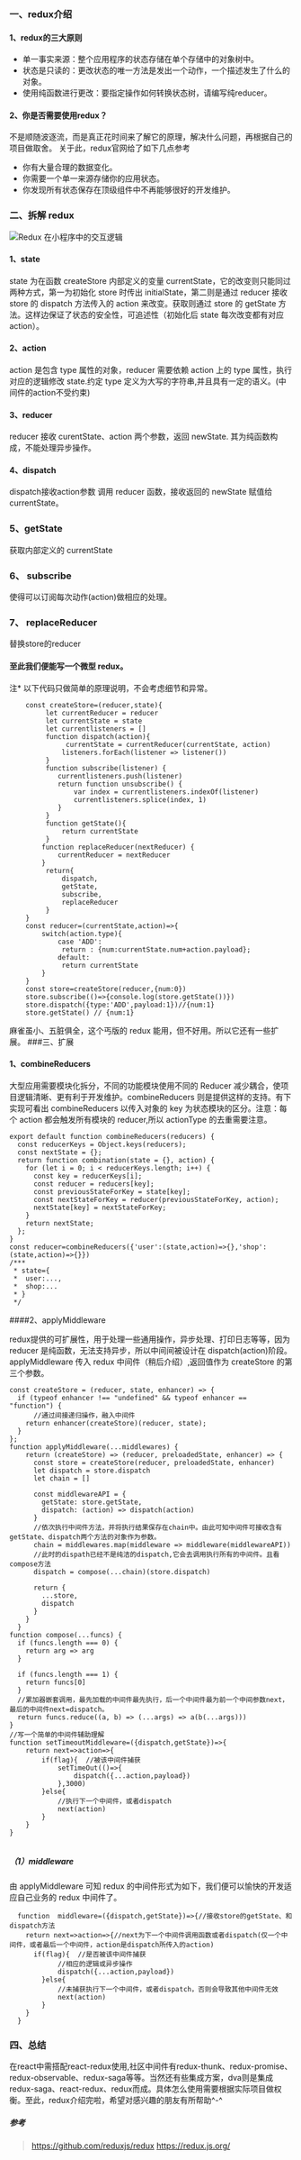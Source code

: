 ### 一、redux介绍
#### 1、redux的三大原则
* 单一事实来源：整个应用程序的状态存储在单个存储中的对象树中。
* 状态是只读的：更改状态的唯一方法是发出一个动作，一个描述发生了什么的对象。
* 使用纯函数进行更改：要指定操作如何转换状态树，请编写纯reducer。
#### 2、你是否需要使用redux？
不是顺随波逐流，而是真正花时间来了解它的原理，解决什么问题，再根据自己的项目做取舍。  关于此，redux官网给了如下几点参考
* 你有大量合理的数据变化。
* 你需要一个单一来源存储你的应用状态。
* 你发现所有状态保存在顶级组件中不再能够很好的开发维护。
### 二、拆解 redux

![ Redux 在小程序中的交互逻辑](https://doctorwork-1253972064.cos.ap-guangzhou.myqcloud.com/2kgwWechatIMG391.png)

#### 1、state

state 为在函数 createStore 内部定义的变量 currentState，它的改变则只能同过两种方式，第一为初始化 store 时传出 initialState，第二则是通过 reducer 接收 store 的 dispatch 方法传入的 action 来改变。获取则通过 store 的 getState 方法。这样边保证了状态的安全性，可追述性（初始化后 state 每次改变都有对应 action）。

#### 2、action

action 是包含 type 属性的对象，reducer 需要依赖 action 上的 type 属性，执行对应的逻辑修改 state.约定 type 定义为大写的字符串,并且具有一定的语义。(中间件的action不受约束)

#### 3、reducer

reducer 接收 curentState、action 两个参数，返回 newState. 其为纯函数构成，不能处理异步操作。

#### 4、dispatch

dispatch接收action参数 调用 reducer 函数，接收返回的 newState 赋值给 currentState。

### 5、getState

获取内部定义的 currentState
### 6、 subscribe

使得可以订阅每次动作(action)做相应的处理。

### 7、 replaceReducer
替换store的reducer
#### 至此我们便能写一个微型 redux。

注\* 以下代码只做简单的原理说明，不会考虑细节和异常。

```
    const createStore=(reducer,state){
         let currentReducer = reducer
         let currentState = state
         let currentlisteners = []
         function dispatch(action){
              currentState = currentReducer(currentState, action)
             listeners.forEach(listener => listener())
         }
         function subscribe(listener) {
            currentlisteners.push(listener)
            return function unsubscribe() {
                var index = currentlisteners.indexOf(listener)
                currentlisteners.splice(index, 1)
            }
         }
         function getState(){
             return currentState
         }
        function replaceReducer(nextReducer) {
            currentReducer = nextReducer
        }
         return{
             dispatch,
             getState,
             subscribe,
             replaceReducer
         }
    }
    const reducer=(currentState,action)=>{
        switch(action.type){
            case 'ADD':
             return : {num:currentState.num+action.payload};
            default:
             return currentState
        }
    }
    const store=createStore(reducer,{num:0})
    store.subscribe(()=>{console.log(store.getState())})
    store.dispatch({type:'ADD',payload:1})//{num:1}
    store.getState() // {num:1}

```

麻雀虽小、五脏俱全，这个丐版的 redux 能用，但不好用。所以它还有一些扩展。
###三、扩展
#### 1、combineReducers

大型应用需要模块化拆分，不同的功能模块使用不同的 Reducer 减少耦合，使项目逻辑清晰、更有利于开发维护。combineReducers 则是提供这样的支持。有下实现可看出 combineReducers 以传入对象的 key 为状态模块的区分。注意：每个 action 都会触发所有模块的 reducer,所以 actionType 的去重需要注意。

```
export default function combineReducers(reducers) {
  const reducerKeys = Object.keys(reducers);
  const nextState = {};
  return function combination(state = {}, action) {
    for (let i = 0; i < reducerKeys.length; i++) {
      const key = reducerKeys[i];
      const reducer = reducers[key];
      const previousStateForKey = state[key];
      const nextStateForKey = reducer(previousStateForKey, action);
      nextState[key] = nextStateForKey;
    }
    return nextState;
  };
}
const reducer=combineReducers({'user':(state,action)=>{},'shop':(state,action)=>{}})
/***
 * state={
 *  user:...,
 *  shop:...
 * }
 */
```

####2、applyMiddleware

redux提供的可扩展性，用于处理一些通用操作，异步处理、打印日志等等，因为 reducer 是纯函数，无法支持异步，所以中间间被设计在 dispatch(action)阶段。applyMiddleware 传入 redux 中间件（稍后介绍）,返回值作为 createStore 的第三个参数。

```
const createStore = (reducer, state, enhancer) => {
  if (typeof enhancer !== "undefined" && typeof enhancer == "function") {
      //通过间接递归操作，融入中间件
    return enhancer(createStore)(reducer, state);
  }
};
function applyMiddleware(...middlewares) {
    return (createStore) => (reducer, preloadedState, enhancer) => {
      const store = createStore(reducer, preloadedState, enhancer)
      let dispatch = store.dispatch
      let chain = []

      const middlewareAPI = {
        getState: store.getState,
        dispatch: (action) => dispatch(action)
      }
      //依次执行中间件方法，并将执行结果保存在chain中。由此可知中间件可接收含有getState、dispatch两个方法的对象作为参数。
      chain = middlewares.map(middleware => middleware(middlewareAPI))
      //此时的dispath已经不是纯洁的dispatch,它会去调用执行所有的中间件。且看compose方法
      dispatch = compose(...chain)(store.dispatch)

      return {
        ...store,
        dispatch
      }
    }
  }
function compose(...funcs) {
  if (funcs.length === 0) {
    return arg => arg
  }

  if (funcs.length === 1) {
    return funcs[0]
  }
  //累加器嵌套调用，最先加载的中间件最先执行，后一个中间件最为前一个中间参数next，最后的中间件next=dispatch。
  return funcs.reduce((a, b) => (...args) => a(b(...args)))
}
//写一个简单的中间件辅助理解
function setTimeoutMiddleware=({dispatch,getState})=>{
    return next=>action=>{
        if(flag){  //被该中间件捕获
            setTimeOut(()=>{
                dispatch({...action,payload})
            },3000)
        }else{
            //执行下一个中间件，或者dispatch
            next(action)
        }
    }
}


```

##### （1）middleware

由 applyMiddleware 可知 redux 的中间件形式为如下，我们便可以愉快的开发适应自己业务的 redux 中间件了。

```
  function  middleware=({dispatch,getState})=>{//接收store的getState、和dispatch方法
    return next=>action=>{//next为下一个中间件调用函数或者dispatch(仅一个中间件，或者最后一个中间件，action是dispatch所传入的action)
      if(flag){  //是否被该中间件捕获
            //相应的逻辑或异步操作
            dispatch({...action,payload})
        }else{
            //未捕获执行下一个中间件，或者dispatch，否则会导致其他中间件无效
            next(action)
        }
    }
  }

```
### 四、总结
在react中需搭配react-redux使用,社区中间件有redux-thunk、redux-promise、redux-observable、redux-saga等等。当然还有些集成方案，dva则是集成redux-saga、react-redux、redux而成。具体怎么使用需要根据实际项目做权衡。至此，redux介绍完啦，希望对感兴趣的朋友有所帮助^-^
##### 参考
> https://github.com/reduxjs/redux
> https://redux.js.org/
